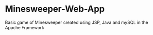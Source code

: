 # Minesweeper-Web-App
Basic game of Minesweeper created using JSP, Java and mySQL in the Apache Framework
